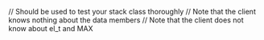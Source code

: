 // Should be used to test your stack class thoroughly
// Note that the client knows nothing about the data members
// Note that the client does not know about el_t and MAX
